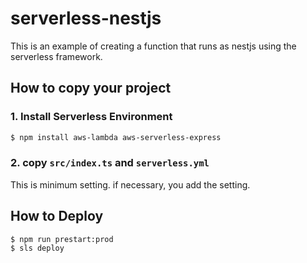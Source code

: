 # serverless-nestjs

This is an example of creating a function that runs as nestjs using the serverless framework.

## How to copy your project

### 1. Install Serverless Environment

```bash
$ npm install aws-lambda aws-serverless-express
```

### 2. copy `src/index.ts` and `serverless.yml`
This is minimum setting. if necessary, you add the setting.

## How to Deploy
```bash
$ npm run prestart:prod
$ sls deploy
```